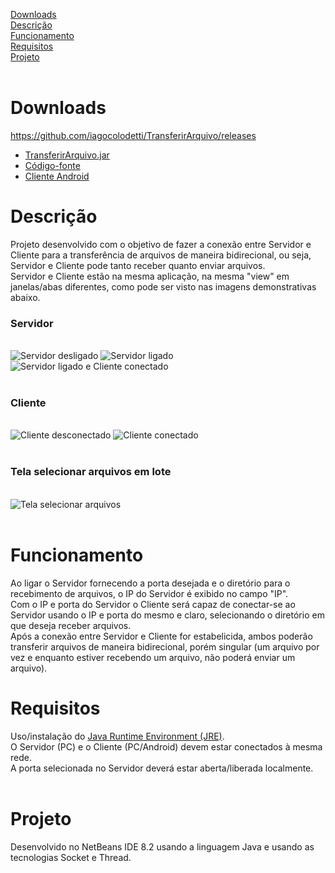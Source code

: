 [Downloads](https://github.com/iagocolodetti/TransferirArquivo/blob/master/README.md#downloads "Downloads")
<br>
[Descrição](https://github.com/iagocolodetti/TransferirArquivo/blob/master/README.md#descri%C3%A7%C3%A3o "Descrição")
<br>
[Funcionamento](https://github.com/iagocolodetti/TransferirArquivo/blob/master/README.md#funcionamento "Funcionamento")
<br>
[Requisitos](https://github.com/iagocolodetti/TransferirArquivo/blob/master/README.md#requisitos "Requisitos")
<br>
[Projeto](https://github.com/iagocolodetti/TransferirArquivo/blob/master/README.md#projeto "Projeto")
<br>
<br>
# Downloads
https://github.com/iagocolodetti/TransferirArquivo/releases
* [TransferirArquivo.jar](https://github.com/iagocolodetti/TransferirArquivo/releases/download/v1.2/TransferirArquivo.jar "TransferirArquivo.jar")
* [Código-fonte](https://github.com/iagocolodetti/TransferirArquivo/archive/v1.2.zip "v1.2.zip")
* [Cliente Android](https://github.com/iagocolodetti/TransferirArquivoAndroid/blob/master/README.md#downloads "TransferirArquivoAndroid#Downloads")
# Descrição
Projeto desenvolvido com o objetivo de fazer a conexão entre Servidor e Cliente para a transferência de arquivos de maneira bidirecional, ou seja, Servidor e Cliente pode tanto receber quanto enviar arquivos.
<br>
Servidor e Cliente estão na mesma aplicação, na mesma "view" em janelas/abas diferentes, como pode ser visto nas imagens demonstrativas abaixo.
<br>
<h3>Servidor</h3>
<br>
<img src="https://github.com/iagocolodetti/imagens/blob/master/transferirarquivoservidor1.png" alt="Servidor desligado">
<img src="https://github.com/iagocolodetti/imagens/blob/master/transferirarquivoservidor2.png" alt="Servidor ligado">
<img src="https://github.com/iagocolodetti/imagens/blob/master/transferirarquivoservidor3.png" alt="Servidor ligado e Cliente conectado">
<br>
<br>
<h3>Cliente</h3>
<br>
<img src="https://github.com/iagocolodetti/imagens/blob/master/transferirarquivocliente1.png" alt="Cliente desconectado">
<img src="https://github.com/iagocolodetti/imagens/blob/master/transferirarquivocliente2.png" alt="Cliente conectado">
<br>
<br>
<h3>Tela selecionar arquivos em lote</h3>
<br>
<img src="https://github.com/iagocolodetti/imagens/blob/master/transferirarquivolote.png" alt="Tela selecionar arquivos">
<br>
<br>

# Funcionamento
Ao ligar o Servidor fornecendo a porta desejada e o diretório para o recebimento de arquivos, o IP do Servidor é exibido no campo "IP".
<br>
Com o IP e porta do Servidor o Cliente será capaz de conectar-se ao Servidor usando o IP e porta do mesmo e claro, selecionando o diretório em que deseja receber arquivos.
<br>
Após a conexão entre Servidor e Cliente for estabelicida, ambos poderão transferir arquivos de maneira bidirecional, porém singular (um arquivo por vez e enquanto estiver recebendo um arquivo, não poderá enviar um arquivo).

# Requisitos
Uso/instalação do [Java Runtime Environment (JRE)](https://www.java.com/pt_BR/download "Java Runtime Environment (JRE)").
<br>
O Servidor (PC) e o Cliente (PC/Android) devem estar conectados à mesma rede.
<br>
A porta selecionada no Servidor deverá estar aberta/liberada localmente.
<br>
<br>
# Projeto
Desenvolvido no NetBeans IDE 8.2 usando a linguagem Java e usando as tecnologias Socket e Thread.
